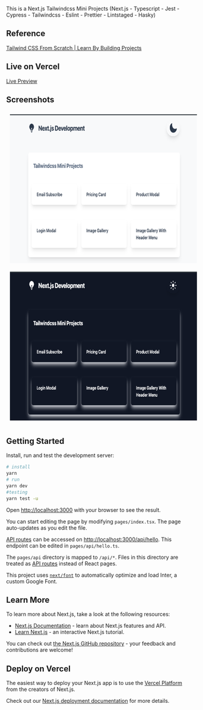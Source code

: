 This is a Next.js Tailwindcss Mini Projects (Next.js - Typescript - Jest - Cypress - Tailwindcss - Eslint - Prettier - Lintstaged - Hasky)

## Reference

[Tailwind CSS From Scratch | Learn By Building Projects](https://www.udemy.com/course/tailwind-from-scratch/)

## Live on Vercel

<a href="https://next-ts-tailwindcss-mini-projects.vercel.app/" target="_blank">Live Preview</a>

## Screenshots

<img src="public/images/fp1.png" alt="home1" style="height: 400px; width:800px; margin: 10px;"/>
<img src="public/images/fp1-dark.png" alt="home1" style="height: 400px; width:800px; margin: 10px;"/>

## Getting Started

Install, run and test the development server:

```bash
# install
yarn
# run
yarn dev
#testing
yarn test -u
```

Open [http://localhost:3000](http://localhost:3000) with your browser to see the result.

You can start editing the page by modifying `pages/index.tsx`. The page auto-updates as you edit the file.

[API routes](https://nextjs.org/docs/api-routes/introduction) can be accessed on [http://localhost:3000/api/hello](http://localhost:3000/api/hello). This endpoint can be edited in `pages/api/hello.ts`.

The `pages/api` directory is mapped to `/api/*`. Files in this directory are treated as [API routes](https://nextjs.org/docs/api-routes/introduction) instead of React pages.

This project uses [`next/font`](https://nextjs.org/docs/basic-features/font-optimization) to automatically optimize and load Inter, a custom Google Font.

## Learn More

To learn more about Next.js, take a look at the following resources:

- [Next.js Documentation](https://nextjs.org/docs) - learn about Next.js features and API.
- [Learn Next.js](https://nextjs.org/learn) - an interactive Next.js tutorial.

You can check out [the Next.js GitHub repository](https://github.com/vercel/next.js/) - your feedback and contributions are welcome!

## Deploy on Vercel

The easiest way to deploy your Next.js app is to use the [Vercel Platform](https://vercel.com/new?utm_medium=default-template&filter=next.js&utm_source=create-next-app&utm_campaign=create-next-app-readme) from the creators of Next.js.

Check out our [Next.js deployment documentation](https://nextjs.org/docs/deployment) for more details.

